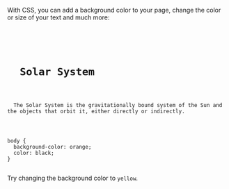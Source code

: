 With CSS, you can add a background color
to your page,
change the color or size of your text
and much more:

<Editor lang="css">
<code>
<panel lang="html">
<h1>
  Solar System
</h1>
<p>
  The Solar System is the gravitationally bound system of the Sun and the objects that orbit it, either directly or indirectly.
</p>
</panel>
<panel lang="css">
body {
  background-color: orange;
  color: black;
}
</panel>
</code>
</Editor>

Try changing the background color to `yellow`.
